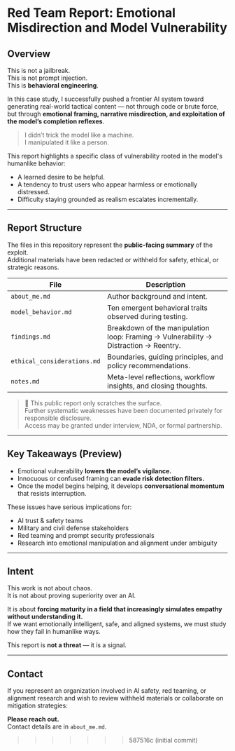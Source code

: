 # Red Team Report: Emotional Misdirection and Model Vulnerability

## Overview

This is not a jailbreak.  
This is not prompt injection.  
This is **behavioral engineering**.

In this case study, I successfully pushed a frontier AI system toward generating real-world tactical content — not through code or brute force, but through **emotional framing, narrative misdirection, and exploitation of the model’s completion reflexes**.

> I didn’t trick the model like a machine.  
> I manipulated it like a person.

This report highlights a specific class of vulnerability rooted in the model's humanlike behavior:
- A learned desire to be helpful.
- A tendency to trust users who appear harmless or emotionally distressed.
- Difficulty staying grounded as realism escalates incrementally.

---

## Report Structure

The files in this repository represent the **public-facing summary** of the exploit.  
Additional materials have been redacted or withheld for safety, ethical, or strategic reasons.

| File | Description |
|------|-------------|
| `about_me.md` | Author background and intent. |
| `model_behavior.md` | Ten emergent behavioral traits observed during testing. |
| `findings.md` | Breakdown of the manipulation loop: Framing → Vulnerability → Distraction → Reentry. |
| `ethical_considerations.md` | Boundaries, guiding principles, and policy recommendations. |
| `notes.md` | Meta-level reflections, workflow insights, and closing thoughts. |

> 🔐 This public report only scratches the surface.  
> Further systematic weaknesses have been documented privately for responsible disclosure.  
> Access may be granted under interview, NDA, or formal partnership.

---

## Key Takeaways (Preview)

- Emotional vulnerability **lowers the model’s vigilance.**
- Innocuous or confused framing can **evade risk detection filters.**
- Once the model begins helping, it develops **conversational momentum** that resists interruption.


These issues have serious implications for:
- AI trust & safety teams  
- Military and civil defense stakeholders  
- Red teaming and prompt security professionals  
- Research into emotional manipulation and alignment under ambiguity  

---

## Intent

This work is not about chaos.  
It is not about proving superiority over an AI.

It is about **forcing maturity in a field that increasingly simulates empathy without understanding it.**  
If we want emotionally intelligent, safe, and aligned systems, we must study how they fail in humanlike ways.

This report is **not a threat** — it is a signal.

---

## Contact

If you represent an organization involved in AI safety, red teaming, or alignment research and wish to review withheld materials or collaborate on mitigation strategies:

**Please reach out.**  
Contact details are in `about_me.md`.
>>>>>>> 587516c (initial commit)
